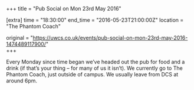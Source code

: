 +++
title = "Pub Social on Mon 23rd May 2016"

[extra]
time = "18:30:00"
end_time = "2016-05-23T21:00:00Z"
location = "The Phantom Coach"

original = "https://uwcs.co.uk/events/pub-social-on-mon-23rd-may-2016-1474489117900/"    
+++

Every Monday since time began we’ve headed out the pub for food and a drink (if that’s your thing – for many of us it isn’t). We currently go to The Phantom Coach, just outside of campus. We usually leave from DCS at around 6pm.

